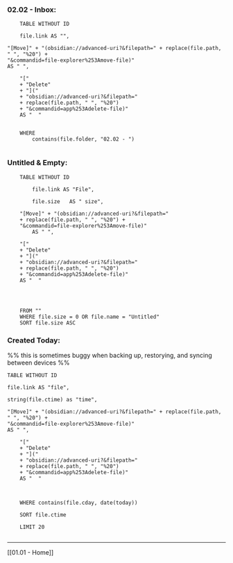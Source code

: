 
### 02.02 - Inbox:
```dataview
	TABLE WITHOUT ID 
	
	file.link AS "", 
	
"[Move]" + "(obsidian://advanced-uri?&filepath=" + replace(file.path, " ", "%20") +
"&commandid=file-explorer%253Amove-file)"
AS " ", 
	
	"["	
	+ "Delete"
	+ "]("
	+ "obsidian://advanced-uri?&filepath="
	+ replace(file.path, " ", "%20")
	+ "&commandid=app%253Adelete-file)"
	AS "  "
	
		
	WHERE
		contains(file.folder, "02.02 - ")
		
```


### Untitled & Empty:

```dataview
	TABLE WITHOUT ID
	
		file.link AS "File",
		
		file.size	AS " size", 
	
	"[Move]" + "(obsidian://advanced-uri?&filepath="
	+ replace(file.path, " ", "%20") +
	"&commandid=file-explorer%253Amove-file)"
		AS " ", 
	
	"["	
	+ "Delete"
	+ "]("
	+ "obsidian://advanced-uri?&filepath="
	+ replace(file.path, " ", "%20")
	+ "&commandid=app%253Adelete-file)"
	AS "  "
	
		
		
		
	FROM ""
	WHERE file.size = 0 OR file.name = "Untitled"
	SORT file.size ASC
```







### Created Today:

%% this is sometimes buggy when backing up, restorying, and syncing between devices %%

```dataview
TABLE WITHOUT ID 

file.link AS "file",

string(file.ctime) as "time", 

"[Move]" + "(obsidian://advanced-uri?&filepath=" + replace(file.path, " ", "%20") +
"&commandid=file-explorer%253Amove-file)"
AS " ", 
	
	"["	
	+ "Delete"
	+ "]("
	+ "obsidian://advanced-uri?&filepath="
	+ replace(file.path, " ", "%20")
	+ "&commandid=app%253Adelete-file)"
	AS "  "
	
		
	
	WHERE contains(file.cday, date(today)) 
	
	SORT file.ctime
	
	LIMIT 20
	
```










---
[[01.01 - Home]] 
